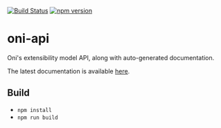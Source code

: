 
[![Build Status](https://travis-ci.org/onivim/oni-api.svg?branch=master)](https://travis-ci.org/onivim/oni-api)
[![npm version](https://badge.fury.io/js/oni-api.svg)](https://badge.fury.io/js/oni-api)

# oni-api

Oni's extensibility model API, along with auto-generated documentation.

The latest documentation is available [here](https://onivim.github.io/oni-api).

## Build

- `npm install`
- `npm run build`
